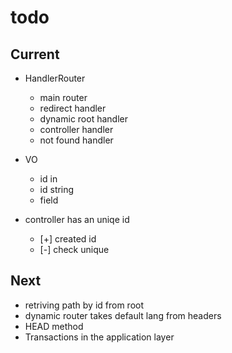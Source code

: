 # todo

## Current

- HandlerRouter
  - main router
  - redirect handler
  - dynamic root handler
  - controller handler
  - not found handler

- VO
  - id in
  - id string
  - field

- controller has an uniqe id
  - [+] created id
  - [-] check unique

## Next

- retriving path by id from root
- dynamic router takes default lang from headers  
- HEAD method
- Transactions in the application layer
